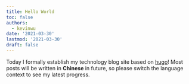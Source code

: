 ```yaml
---
title: Hello World
toc: false
authors:
  - kevinwu
date: '2021-03-30'
lastmod: '2021-03-30'
draft: false
---
```


Today I formally establish my technology blog site based on [hugo](https://gohugo.io/)! Most posts will be written in **Chinese** in future, so please switch the language context to see my latest progress.